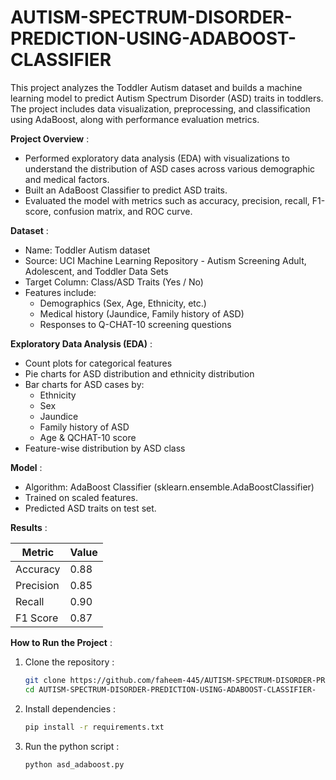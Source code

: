 # AUTISM-SPECTRUM-DISORDER-PREDICTION-USING-ADABOOST-CLASSIFIER

This project analyzes the Toddler Autism dataset and builds a machine learning model to predict Autism Spectrum Disorder (ASD) traits in toddlers. The project includes data visualization, preprocessing, and classification using AdaBoost, along with performance evaluation metrics.

**Project Overview** :
- Performed exploratory data analysis (EDA) with visualizations to understand the distribution of ASD cases across various demographic and medical factors.
- Built an AdaBoost Classifier to predict ASD traits.
- Evaluated the model with metrics such as accuracy, precision, recall, F1-score, confusion matrix, and ROC curve.

**Dataset** :
- Name: Toddler Autism dataset
- Source: UCI Machine Learning Repository - Autism Screening Adult, Adolescent, and Toddler Data Sets
- Target Column: Class/ASD Traits (Yes / No)
- Features include:
   - Demographics (Sex, Age, Ethnicity, etc.)
   - Medical history (Jaundice, Family history of ASD)
   - Responses to Q-CHAT-10 screening questions

**Exploratory Data Analysis (EDA)** :
- Count plots for categorical features
- Pie charts for ASD distribution and ethnicity distribution
- Bar charts for ASD cases by:
    - Ethnicity
    - Sex
    - Jaundice
    - Family history of ASD
    - Age & QCHAT-10 score
- Feature-wise distribution by ASD class

**Model** :
- Algorithm: AdaBoost Classifier (sklearn.ensemble.AdaBoostClassifier)
- Trained on scaled features.
- Predicted ASD traits on test set.

**Results** :

| Metric    | Value |
| --------- | ----- |
| Accuracy  | 0.88  |
| Precision | 0.85  |
| Recall    | 0.90  |
| F1 Score  | 0.87  |


**How to Run the Project** :
1. Clone the repository :

   ```bash
   git clone https://github.com/faheem-445/AUTISM-SPECTRUM-DISORDER-PREDICTION-USING-ADABOOST-CLASSIFIER-.git
   cd AUTISM-SPECTRUM-DISORDER-PREDICTION-USING-ADABOOST-CLASSIFIER-
   ```

2. Install dependencies :

   ```bash
   pip install -r requirements.txt
     ```

3. Run the python script :

   ```bash
   python asd_adaboost.py   
   ```




